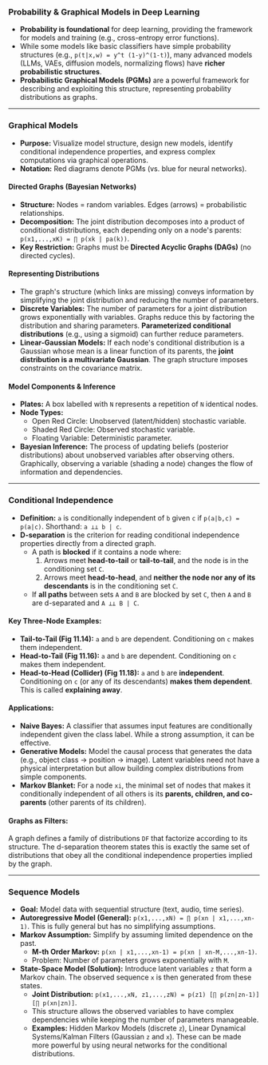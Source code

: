 ### Probability & Graphical Models in Deep Learning
*   **Probability is foundational** for deep learning, providing the framework for models and training (e.g., cross-entropy error functions).
*   While some models like basic classifiers have simple probability structures (e.g., `p(t|x,w) = y^t (1-y)^(1-t)`), many advanced models (LLMs, VAEs, diffusion models, normalizing flows) have **richer probabilistic structures**.
*   **Probabilistic Graphical Models (PGMs)** are a powerful framework for describing and exploiting this structure, representing probability distributions as graphs.

---

### Graphical Models
*   **Purpose:** Visualize model structure, design new models, identify conditional independence properties, and express complex computations via graphical operations.
*   **Notation:** Red diagrams denote PGMs (vs. blue for neural networks).

####  Directed Graphs (Bayesian Networks)
*   **Structure:** Nodes = random variables. Edges (arrows) = probabilistic relationships.
*   **Decomposition:** The joint distribution decomposes into a product of conditional distributions, each depending only on a node's parents: `p(x1,...,xK) = ∏ p(xk | pa(k))`.
*   **Key Restriction:** Graphs must be **Directed Acyclic Graphs (DAGs)** (no directed cycles).

#### Representing Distributions
*   The graph's structure (which links are missing) conveys information by simplifying the joint distribution and reducing the number of parameters.
*   **Discrete Variables:** The number of parameters for a joint distribution grows exponentially with variables. Graphs reduce this by factoring the distribution and sharing parameters. **Parameterized conditional distributions** (e.g., using a sigmoid) can further reduce parameters.
*   **Linear-Gaussian Models:** If each node's conditional distribution is a Gaussian whose mean is a linear function of its parents, the **joint distribution is a multivariate Gaussian**. The graph structure imposes constraints on the covariance matrix.

#### Model Components & Inference
*   **Plates:** A box labelled with `N` represents a repetition of `N` identical nodes.
*   **Node Types:**
    *   Open Red Circle: Unobserved (latent/hidden) stochastic variable.
    *   Shaded Red Circle: Observed stochastic variable.
    *   Floating Variable: Deterministic parameter.
*   **Bayesian Inference:** The process of updating beliefs (posterior distributions) about unobserved variables after observing others. Graphically, observing a variable (shading a node) changes the flow of information and dependencies.

---

### Conditional Independence
*   **Definition:** `a` is conditionally independent of `b` given `c` if `p(a|b,c) = p(a|c)`. Shorthand: `a ⊥⊥ b | c`.
*   **D-separation** is the criterion for reading conditional independence properties directly from a directed graph.
    *   A path is **blocked** if it contains a node where:
        1.  Arrows meet **head-to-tail** or **tail-to-tail**, and the node is in the conditioning set `C`.
        2.  Arrows meet **head-to-head**, and **neither the node nor any of its descendants** is in the conditioning set `C`.
    *   If **all paths** between sets `A` and `B` are blocked by set `C`, then `A` and `B` are d-separated and `A ⊥⊥ B | C`.

#### Key Three-Node Examples:
*   **Tail-to-Tail (Fig 11.14):** `a` and `b` are dependent. Conditioning on `c` makes them independent.
*   **Head-to-Tail (Fig 11.16):** `a` and `b` are dependent. Conditioning on `c` makes them independent.
*   **Head-to-Head (Collider) (Fig 11.18):** `a` and `b` are **independent**. Conditioning on `c` (or any of its descendants) **makes them dependent**. This is called **explaining away**.

#### Applications:
*   **Naive Bayes:** A classifier that assumes input features are conditionally independent given the class label. While a strong assumption, it can be effective.
*   **Generative Models:** Model the causal process that generates the data (e.g., object class → position → image). Latent variables need not have a physical interpretation but allow building complex distributions from simple components.
*   **Markov Blanket:** For a node `xi`, the minimal set of nodes that makes it conditionally independent of all others is its **parents, children, and co-parents** (other parents of its children).

#### Graphs as Filters:
A graph defines a family of distributions `DF` that factorize according to its structure. The d-separation theorem states this is exactly the same set of distributions that obey all the conditional independence properties implied by the graph.

---

### Sequence Models
*   **Goal:** Model data with sequential structure (text, audio, time series).
*   **Autoregressive Model (General):** `p(x1,...,xN) = ∏ p(xn | x1,...,xn-1)`. This is fully general but has no simplifying assumptions.
*   **Markov Assumption:** Simplify by assuming limited dependence on the past.
    *   **M-th Order Markov:** `p(xn | x1,...,xn-1) = p(xn | xn-M,...,xn-1)`.
    *   Problem: Number of parameters grows exponentially with `M`.
*   **State-Space Model (Solution):** Introduce latent variables `z` that form a Markov chain. The observed sequence `x` is then generated from these states.
    *   **Joint Distribution:** `p(x1,...,xN, z1,...,zN) = p(z1) [∏ p(zn|zn-1)] [∏ p(xn|zn)]`.
    *   This structure allows the observed variables to have complex dependencies while keeping the number of parameters manageable.
    *   **Examples:** Hidden Markov Models (discrete `z`), Linear Dynamical Systems/Kalman Filters (Gaussian `z` and `x`). These can be made more powerful by using neural networks for the conditional distributions.